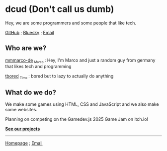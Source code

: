 # dcud (Don't call us dumb)

Hey, we are some programmers and some people that like tech.

[GitHub](https://github.com/dcud-devs) ; [Bluesky](https://bsky.app/profile/dcud.duck.casa) ; [Email](mailto:we@dcud.duck.casa)

## Who are we?

[mmmarco-de](#) <sub style="font-size: x-small">Marco</sub> : Hey, I'm Marco and just a random guy from germany that likes tech and programming

[tbored](#) <sub style="font-size: x-small">Timo</sub> : bored but to lazy to actually do anything

## What do we do?

We make some games using HTML, CSS and JavaScript and we also make some websites.

Planning on competing on the Gamedev.js 2025 Game Jam on itch.io!

[**See our projects**](https://github.com/orgs/dcud-devs/repositories)

****
[Homepage](/) ; [Email](mailto:we@dcud.duck.casa)